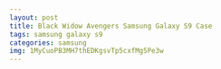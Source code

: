 ```yaml
---
layout: post
title: Black Widow Avengers Samsung Galaxy S9 Case
tags: samsung galaxy s9
categories: samsung
img: 1MyCuoPB3MH7thEDKgsvTp5cxfMg5Pe3w
---
```


